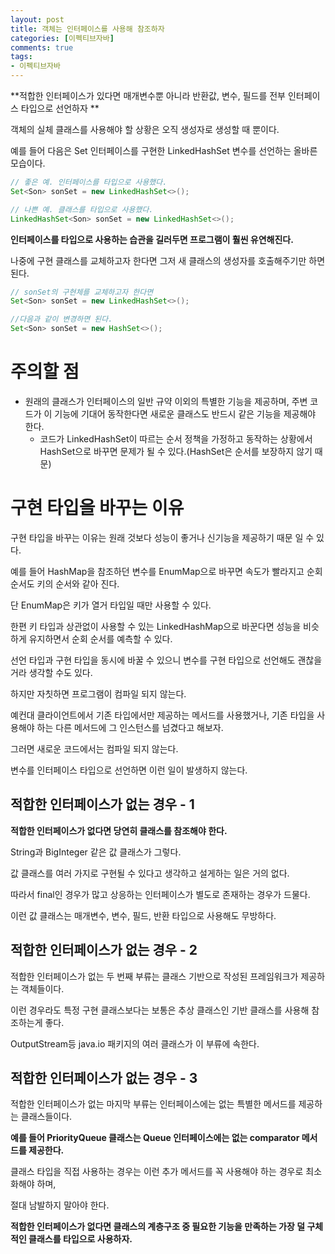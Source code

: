 ```yaml
---
layout: post
title: 객체는 인터페이스를 사용해 참조하자
categories: [이펙티브자바]
comments: true 
tags:
- 이펙티브자바
---
```




**적합한 인터페이스가 있다면 매개변수뿐 아니라 반환값, 변수, 필드를 전부 인터페이스 타입으로 선언하자 **

객체의 실체 클래스를 사용해야 할 상황은 오직 생성자로 생성할 때 뿐이다.

예를 들어 다음은 Set 인터페이스를 구현한 LinkedHashSet 변수를 선언하는 올바른 모습이다.

```java
// 좋은 예. 인터페이스를 타입으로 사용했다.
Set<Son> sonSet = new LinkedHashSet<>();

// 나쁜 예. 클래스를 타입으로 사용했다.
LinkedHashSet<Son> sonSet = new LinkedHashSet<>();
```

**인터페이스를 타입으로 사용하는 습관을 길러두면 프로그램이 훨씬 유연해진다.**

나중에 구현 클래스를 교체하고자 한다면 그저 새 클래스의 생성자를 호출해주기만 하면 된다.

```java
// sonSet의 구현체를 교체하고자 한다면
Set<Son> sonSet = new LinkedHashSet<>();

//다음과 같이 변경하면 된다.
Set<Son> sonSet = new HashSet<>();
```



# 주의할 점

- 원래의 클래스가 인터페이스의 일반 규약 이외의 특별한 기능을 제공하며, 주변 코드가 이 기능에 기대어 동작한다면 새로운 클래스도 반드시 같은 기능을 제공해야 한다.
  - 코드가 LinkedHashSet이 따르는 순서 정책을 가정하고 동작하는 상황에서 HashSet으로 바꾸면 문제가 될 수 있다.(HashSet은 순서를 보장하지 않기 때문)

# 구현 타입을 바꾸는 이유

구현 타입을 바꾸는 이유는 원래 것보다 성능이 좋거나 신기능을 제공하기 때문 일 수 있다.

예를 들어 HashMap을 참조하던 변수를 EnumMap으로 바꾸면 속도가 빨라지고 순회 순서도 키의 순서와 같아 진다.

단 EnumMap은 키가 열거 타입일 때만 사용할 수 있다. 

한편 키 타입과 상관없이 사용할 수 있는 LinkedHashMap으로 바꾼다면 성능을 비슷하게 유지하면서 순회 순서를 예측할 수 있다.

선언 타입과 구현 타입을 동시에 바꿀 수 있으니 변수를 구현 타입으로 선언해도 괜찮을 거라 생각할 수도 있다.

하지만 자칫하면 프로그램이 컴파일 되지 않는다.

예컨대 클라이언트에서 기존 타입에서만 제공하는 메서드를 사용했거나, 기존 타입을 사용해야 하는 다른 메서드에 그 인스턴스를 넘겼다고 해보자.

그러면 새로운 코드에서는 컴파일 되지 않는다.

변수를 인터페이스 타입으로 선언하면 이런 일이 발생하지 않는다.

## 적합한 인터페이스가 없는 경우 - 1

**적합한 인터페이스가 없다면 당연히 클래스를 참조해야 한다.**

String과 BigInteger 같은 값 클래스가 그렇다.

값 클래스를 여러 가지로 구현될 수 있다고 생각하고 설게하는 일은 거의 없다. 

따라서 final인 경우가 많고 상응하는 인터페이스가 별도로 존재하는 경우가 드물다.

이런 값 클래스는 매개변수, 변수, 필드, 반환 타입으로 사용해도 무방하다.

## 적합한 인터페이스가 없는 경우 - 2

적합한 인터페이스가 없는 두 번째 부류는 클래스 기반으로 작성된 프레임워크가 제공하는 객체들이다.

이런 경우라도 특정 구현 클래스보다는 보통은 추상 클래스인 기반 클래스를 사용해 참조하는게 좋다. 

OutputStream등 java.io 패키지의 여러 클래스가 이 부류에 속한다.

## 적합한 인터페이스가 없는 경우 - 3

적합한 인터페이스가 없는 마지막 부류는 인터페이스에는 없는 특별한 메서드를 제공하는 클래스들이다.

**예를 들어 PriorityQueue 클래스는 Queue 인터페이스에는 없는 comparator 메서드를 제공한다.**

클래스 타입을 직접 사용하는 경우는 이런 추가 메서드를 꼭 사용해야 하는 경우로 최소화해야 하며,

절대 남발하지 말아야 한다.



**적합한 인터페이스가 없다면 클래스의 계층구조 중 필요한 기능을 만족하는 가장 덜 구체적인 클래스를 타입으로 사용하자.**
